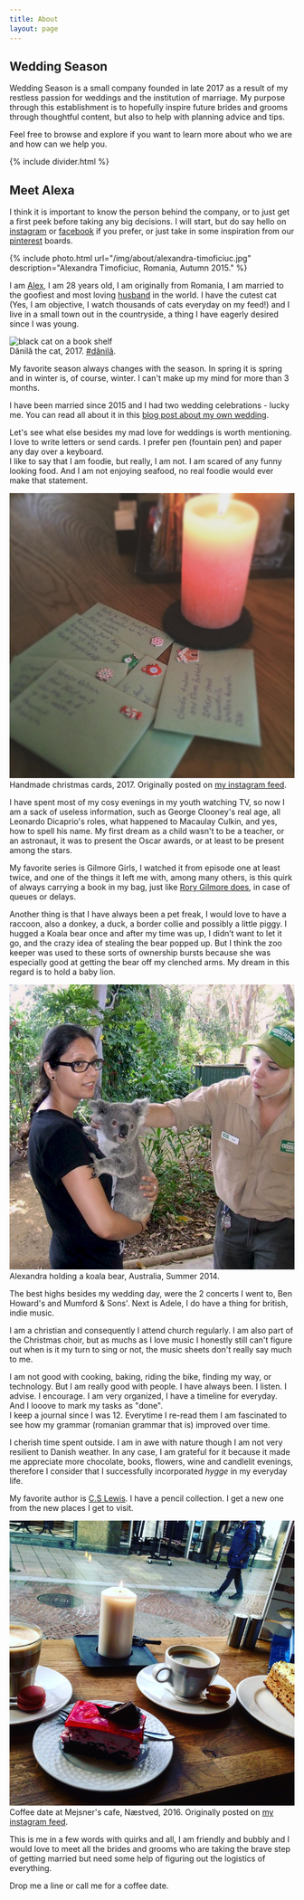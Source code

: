 ```yaml
---
title: About
layout: page
---
```


## Wedding Season

Wedding Season is a small company founded in late 2017 as a result of my
restless passion for weddings and the institution of marriage. My purpose
through this establishment is to hopefully inspire future brides and grooms
through thoughtful content, but also to help with planning advice and tips.

Feel free to browse and explore if
you want to learn more about who we are and how can we help you.

{% include divider.html %}

## Meet Alexa

I think it is important to know the person behind the company, or to just get a
first peek before taking any big decisions. I will start, but do say hello on
[instagram](https://www.instagram.com/weddingseasonevents/) or
[facebook](https://www.facebook.com/weddingseason.events) if you prefer, or just
take in some inspiration from our
[pinterest](https://www.pinterest.com/weddingseason_events/) boards.

<div class="row center-xs">
    <div class="col-xs-12 col-sm-8">
        {% include photo.html
        url="/img/about/alexandra-timoficiuc.jpg"
        description="Alexandra Timoficiuc, Romania, Autumn 2015."
        %}
    </div>
</div>

<p>I am <a href="https://www.facebook.com/alexandra.neacsu.14" rel="external author">Alex</a>, I am 28 years old, I am originally from Romania, I am married to the goofiest and most loving <a href="https://twitter.com/tgelu" target="_blank" rel="external">husband</a> in the world. I have the cutest cat (Yes, I am objective, I watch thousands of cats everyday on my feed!) and I live in a small town out in the countryside, a thing I have eagerly desired since I was young.</p>
<div class="row center-xs">
    <div class="col-xs-12 col-sm-8">
        <div class="photo">
            <img src="/img/about/black-cat.gif" alt="black cat on a book shelf"/>
            <div class="description">Dănilă the cat, 2017. <a href="https://www.instagram.com/explore/tags/d%C4%83nil%C4%83/" target="_blank" rel="external">#dănilă</a>.</div>
        </div>
    </div>
</div>
<p>My favorite season always changes with the season. In spring it is spring and in winter is, of course, winter. I can't make up my mind for more than 3 months.</p>
<p>I have been married since 2015 and I had two wedding celebrations - lucky me. You can read all about it in this <a href="{% post_url 2017-12-31-here-comes-the-bride %}">blog post about my own wedding</a>.</p>
<p>Let's see what else besides my mad love for weddings is worth mentioning.<br/>
    I love to write letters or send cards. I prefer pen (fountain pen) and paper any day over a keyboard.<br/>
    I like to say that I am foodie, but really, I am not. I am scared of any funny looking food. And I am not enjoying seafood, no real foodie would ever make that statement.</p>

<div class="row center-xs">
    <div class="col-xs-12 col-sm-10">
        <div class="photo">
            <img src="/img/about/handmade-christmas-cards.jpg" alt="a few handmade christmas cards on a table near a lit candle"/>
            <div class="description">Handmade christmas cards, 2017. Originally posted on <a href="https://www.instagram.com/p/BNwf6Z-DPL4/?taken-by=tim.alexa" target="_blank" rel="external">my instagram feed</a>.</div>
        </div>
    </div>
</div>
<p>I have spent most of my cosy evenings in my youth watching TV, so now I am a sack of useless information, such as George Clooney's real age, all Leonardo Dicaprio's roles, what happened to Macaulay Culkin, and yes, how to spell his name. My first dream as a child wasn't to be a teacher, or an astronaut, it was to present the Oscar awards, or at least to be present among the stars.</p>
<p>My favorite series is Gilmore Girls, I watched it from episode one at least twice, and one of the things it left me with, among many others, is this quirk of always carrying a book in my bag, just like <a href="http://gilmoregirls.wikia.com/wiki/Nick_%26_Nora/Sid_%26_Nancy" rel="external" target="_blank">Rory Gilmore does</a>, in case of queues or delays.</p>
<p>Another thing is that I have always been a pet freak, I would love to have a raccoon, also a donkey, a duck, a border collie and possibly a little piggy. I hugged a Koala bear once and after my time was up, I didn’t want to let it go, and the crazy idea of stealing the bear popped up. But I think the zoo keeper was used to these sorts of ownership bursts because she was especially good at getting the bear off my clenched arms. My dream in this regard is to hold a baby lion.</p>
<div class="row center-xs">
    <div class="col-xs-12 col-sm-8">
        <div class="photo">
            <img src="/img/about/alexa-hugging-koala.jpg" alt="young woman holding a koala bear at a zoo"/>
            <div class="description">Alexandra holding a koala bear, Australia, Summer 2014.</div>
        </div>
    </div>
</div>
<p>The best highs besides my wedding day, were the 2 concerts I went to, Ben Howard's and Mumford & Sons'. Next is Adele, I do have a thing for british, indie music.</p>
<p>I am a christian and consequently I attend church regularly. I am also part of the Christmas choir, but as muchs as I love music I honestly still can't figure out when is it my turn to sing or not, the music sheets don't really say much to me.</p>
<p>I am not good with cooking, baking, riding the bike, finding my way, or technology. But I am really good with people. I have always been. I listen. I advise. I encourage. I am very organized, I have a timeline for everyday. And I looove to mark my tasks as "done".<br/>
    I keep a journal since I was 12. Everytime I re-read them I am fascinated to see how my grammar (romanian grammar that is) improved over time.</p>
<p>I cherish time spent outside. I am in awe with nature though I am not very resilient to Danish weather. In any case, I am grateful for it because it made me appreciate more chocolate, books, flowers, wine and candlelit evenings, therefore I consider that I successfully incorporated <i title="Hygge is the Scandinavian word for a mood of coziness and comfortable conviviality with feelings of wellness and contentment">hygge</i> in my everyday life.</p>
<p>My favorite author is <a href="https://en.wikipedia.org/wiki/C._S._Lewis" rel="external" target="_blank">C.S Lewis</a>. I have a pencil collection. I get a new one from the new places I get to visit.</p>
<div class="row center-xs">
    <div class="col-xs-12 col-sm-10">
        <div class="photo">
            <img src="/img/about/coffee-and-cake.jpg" alt="coffee and cake at Mejsner's cafe in Næstved"/>
            <div class="description">Coffee date at Mejsner's cafe, Næstved, 2016. Originally posted on <a href="https://www.instagram.com/p/BMJ_SUKAeww/?taken-by=tim.alexa" target="_blank" rel="external">my instagram feed</a>.</div>
        </div>
    </div>
</div>
<p>This is me in a few words with quirks and all, I am friendly and bubbly and I would love to meet all the brides and grooms who are taking the brave step of getting married but need some help of figuring out the logistics of everything.</p>
<p>Drop me a line or call me for a coffee date.</p>
